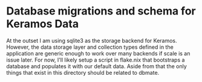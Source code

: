 # Database migrations and schema for Keramos Data

At the outset I am using sqlite3 as the storage backend for Keramos. However,
the data storage layer and collection types defined in the application are
generic enough to work over many backends if scale is an issue later. For now,
I'll likely setup a script in flake.nix that bootstraps a database and populates
it with our default data. Aside from that the only things that exist in this
directory should be related to dbmate.
